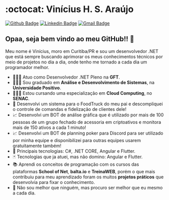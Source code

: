 # :octocat: Vinícius H. S. Araújo

[![Github Badge](https://img.shields.io/badge/-Github-000?style=flat-square&logo=Github&logoColor=white&link=https://github.com/ViniciusHSAraujo)](https://github.com/ViniciusHSAraujo)
[![Linkedin Badge](https://img.shields.io/badge/-LinkedIn-blue?style=flat-square&logo=Linkedin&logoColor=white&link=https://www.linkedin.com/in/ViniciusHSAraujo/)](https://www.linkedin.com/in/ViniciusHSAraujo/)
[![Gmail Badge](https://img.shields.io/badge/-Gmail-c14438?style=flat-square&logo=Gmail&logoColor=white&link=mailto:viniciushsaraujoo@gmail.com)](mailto:viniciushsaraujoo@gmail.com)

## Opaa, seja bem vindo ao meu GitHub!!  👋

Meu nome é Vinícius, moro em Curitiba/PR e sou um desenvolvedor .NET que está sempre buscando aprimorar os meus conhecimentos técnicos por meio de projetos no dia a dia, onde tenho me tornado a cada dia um programador melhor.

- 👨🏻‍💻 Atuo como Desenvolvedor .NET Pleno na **GFT**.
- 👨🏻‍🎓 Sou graduado em **Análise e Desenvolvimento de Sistemas**, na **Universidade Positivo**.
- 👨🏻‍🎓 Estou cursando uma especialização em **Cloud Computing**, no **SENAC**.
- 🚚 Desenvolvi um sistema para o FoodTruck do meu pai e descompliquei o controle de comandas e fidelização de clientes dele! 
- 📈 Desenvolvi um BOT de análise gráfica que é utilizado por mais de 100 pessoas de um grupo fechado de acessoria em criptoativos e monitora mais de 150 ativos a cada 1 minuto!
- 📈 Desenvolvi um BOT de planning poker para Discord para ser utilizado por minha equipe e disponibilizei para outras equipes usarem gratuitamente também! 
- 🚀 Principais tecnologias: C#, .NET CORE, Angular e Flutter.
- 🃏 Tecnologias que ja atuei, mas não domino: Angular e Flutter.
- 📚 Aprendi os conceitos de programação com os cursos das plataformas **School of Net**, **balta.io** e **TreinaWEB**, porém o que mais contribuiu para meu aprendizado foram os muitos **projetos práticos** que desenvolvia para fixar o conhecimento.
- 💭 Não sou melhor que ninguém, mas procuro ser melhor que eu mesmo a cada dia.
